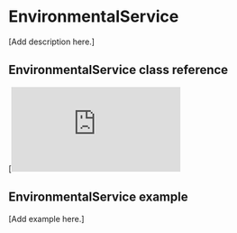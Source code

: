 # EnvironmentalService

[Add description here.]

## EnvironmentalService class reference

[![View code](https://os.mbed.com/docs/mbed-os/v6.0/mbed-os-api-doxy/class_environmental_service.html)

## EnvironmentalService example

[Add example here.]
